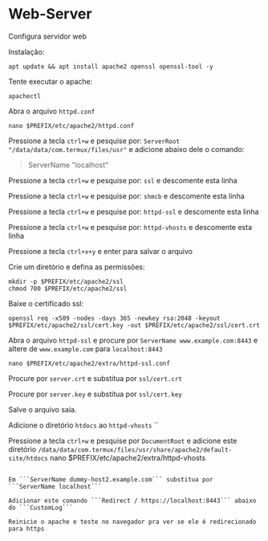 # Web-Server
Configura servidor web 

Instalação:
```
apt update && apt install apache2 openssl openssl-tool -y
```
Tente executar o apache:
```
apachectl
```

Abra o arquivo ```httpd.conf```
```
nano $PREFIX/etc/apache2/httpd.conf
```

Pressione a tecla ```ctrl+w``` e pesquise por: ```ServerRoot "/data/data/com.termux/files/usr"``` e adicione abaixo dele o comando:
> ServerName "localhost"

Pressione a tecla ```ctrl+w``` e pesquise por:
```ssl``` e descomente esta linha

Pressione a tecla ```ctrl+w``` e pesquise por:
```shmcb``` e descomente esta linha

Pressione a tecla ```ctrl+w``` e pesquise por:
```httpd-ssl``` e descomente esta linha

Pressione a tecla ```ctrl+w``` e pesquise por:
```httpd-vhosts``` e descomente esta linha

Pressione a tecla ```ctrl+x+y``` e enter para salvar o arquivo

Crie um diretório e defina as  permissôes:
```
mkdir -p $PREFIX/etc/apache2/ssl
chmod 700 $PREFIX/etc/apache2/ssl
```

Baixe o certificado ssl:
```
openssl req -x509 -nodes -days 365 -newkey rsa:2048 -keyout $PREFIX/etc/apache2/ssl/cert.key -out $PREFIX/etc/apache2/ssl/cert.crt
```

Abra o arquivo ```httpd-ssl``` e procure por ```ServerName www.example.com:8443``` e altere de ```www.example.com``` para ```localhost:8443```
```
nano $PREFIX/etc/apache2/extra/httpd-ssl.conf
```

Procure por ```server.crt``` e substitua por ```ssl/cert.crt```

Procure por ```server.key``` e substitua por ```ssl/cert.key```

Salve o arquivo saia.

Adicione o diretório ```htdocs``` ao ```httpd-vhosts```
``

Pressione a tecla ```ctrl+w``` e pesquise por ```DocumentRoot``` e adicione este diretório ```/data/data/com.termux/files/usr/share/apache2/default-site/htdocs```
nano $PREFIX/etc/apache2/extra/httpd-vhosts
```

Em ```ServerName dummy-host2.example.com``` substitua por ```ServerName localhost```

Adicionar este comando ```Redirect / https://localhost:8443``` abaixo do ```CustomLog```

Reinicie o apache e teste no navegador pra ver se ele é redirecionado para https
